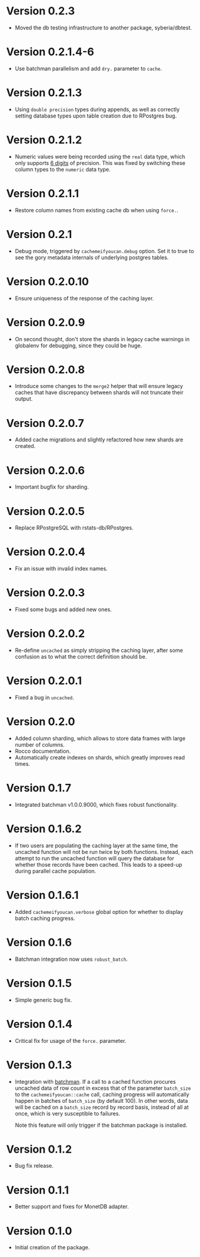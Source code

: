 # Version 0.2.3

* Moved the db testing infrastructure to another package, syberia/dbtest.

# Version 0.2.1.4-6

* Use batchman parallelism and add `dry.` parameter to `cache`.

# Version 0.2.1.3

* Using `double precision` types during appends, as well as
  correctly setting database types upon table creation due
  to RPostgres bug.

# Version 0.2.1.2

* Numeric values were being recorded using the `real` data type,
  which only supports [6 digits](http://www.postgresql.org/docs/9.1/static/datatype-numeric.html) 
  of precision. This was fixed by switching these column types to
  the `numeric` data type.

# Version 0.2.1.1

* Restore column names from existing cache db when using `force.`.

# Version 0.2.1

* Debug mode, triggered by `cachemeifyoucan.debug` option. Set it to true
  to see the gory metadata internals of underlying postgres tables.

# Version 0.2.0.10

* Ensure uniqueness of the response of the caching layer.

# Version 0.2.0.9

* On second thought, don't store the shards in legacy cache
  warnings in globalenv for debugging, since they could be huge.

# Version 0.2.0.8

* Introduce some changes to the `merge2` helper that will ensure
  legacy caches that have discrepancy between shards will not
  truncate their output.

# Version 0.2.0.7

 * Added cache migrations and slightly refactored how new shards are created.

# Version 0.2.0.6

 * Important bugfix for sharding.

# Version 0.2.0.5

 * Replace RPostgreSQL with rstats-db/RPostgres.

# Version 0.2.0.4

 * Fix an issue with invalid index names.

# Version 0.2.0.3

 * Fixed some bugs and added new ones.

# Version 0.2.0.2

 * Re-define `uncached` as simply stripping the caching layer, after some
   confusion as to what the correct definition should be.

# Version 0.2.0.1

  * Fixed a bug in `uncached`.

# Version 0.2.0

  * Added column sharding, which allows to store data frames with large number of columns.
  * Rocco documentation.
  * Automatically create indexes on shards, which greatly improves read times.

# Version 0.1.7

  * Integrated batchman v1.0.0.9000, which fixes robust functionality.

# Version 0.1.6.2

  * If two users are populating the caching layer at the same time, the uncached
    function will not be run twice by both functions. Instead, each attempt to
    run the uncached function will query the database for whether those records
    have been cached. This leads to a speed-up during parallel cache population.

# Version 0.1.6.1

  * Added `cachemeifyoucan.verbose` global option for whether to display
    batch caching progress.

# Version 0.1.6

  * Batchman integration now uses `robust_batch`.

# Version 0.1.5

  * Simple generic bug fix.

# Version 0.1.4

  * Critical fix for usage of the `force.` parameter.

# Version 0.1.3

  * Integration with [batchman](http://github.com/peterhurford/batchman). If a call
    to a cached function procures uncached data of row count in excess that of the
    parameter `batch_size` to the `cachemeifyoucan::cache` call, caching progress
    will automatically happen in batches of `batch_size` (by default 100). In other
    words, data will be cached on a `batch_size` record by record basis, instead
    of all at once, which is very susceptible to failures.

    Note this feature will only trigger if the batchman package is installed.

# Version 0.1.2

  * Bug fix release.

# Version 0.1.1

  * Better support and fixes for MonetDB adapter.

# Version 0.1.0

  * Initial creation of the package.
